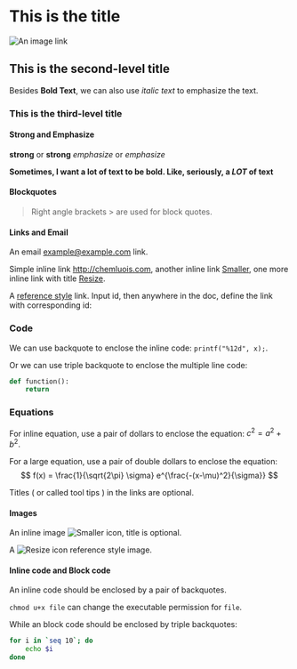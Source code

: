 # This is the title

![An image link](http://mouapp.com/Mou_128.png)

## This is the second-level title

Besides **Bold Text**,  we can also use *italic text* to emphasize the text.

### This is the third-level title

#### Strong and Emphasize

**strong** or __strong__
*emphasize* or _emphasize_

**Sometimes, I want a lot of text to be bold.
Like, seriously, a _LOT_ of text**

#### Blockquotes
> Right angle brackets $>$ are used for block quotes.

#### Links and Email

An email <example@example.com> link.

Simple inline link <http://chemluois.com>, another inline link 
[Smaller](http://smallerapp.com), one more inline link with title
[Resize](http://resizesafari.com "a Safari extension").

A [reference style][id] link. Input id, then anywhere in the doc,
define the link with corresponding id:

[id]:http://mouapp.com "Markdown editor on Mac OS X"

### Code
We can use backquote to enclose the inline code: `printf("%12d", x);`.

Or we can use triple backquote to enclose the multiple line code:
```python
def function():
	return
```

### Equations

For inline equation, use a pair of dollars to enclose the equation:
$c^2 = a^2 + b^2$.

For a large equation, use a pair of double dollars to enclose the equation:
$$
f(x) = \frac{1}{\sqrt{2\pi} \sigma} e^{\frac{-(x-\mu)^2}{\sigma}}
$$ 

Titles ( or called tool tips ) in the links are optional.

#### Images

An inline image ![Smaller icon](http://smallerapp.com/favicon.ico "Title here"), title is optional.

A ![Resize icon][2] reference style image.

[2]: http://resizesafari.com/favicon.ico "Title"

#### Inline code and Block code

An inline code should be enclosed by a pair of backquotes.

`chmod u+x file` can change the executable permission for `file`.

While an block code should be enclosed by triple backquotes:

```bash
for i in `seq 10`; do
	echo $i
done
```
